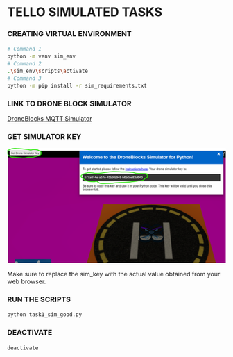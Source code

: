 # TELLO SIMULATED TASKS


### CREATING VIRTUAL ENVIRONMENT

```bash
# Command 1
python -m venv sim_env
# Command 2
.\sim_env\scripts\activate
# Command 3
python -m pip install -r sim_requirements.txt
```
### LINK TO DRONE BLOCK SIMULATOR
[DroneBlocks MQTT Simulator](https://coding-sim.droneblocks.io/)


### GET SIMULATOR KEY
![image info](./Pictures/Simulator_Key.png)

Make sure to replace the sim_key with the actual value obtained from your web browser.


### RUN THE SCRIPTS
```bash
python task1_sim_good.py
```

### DEACTIVATE
```bash
deactivate
```
